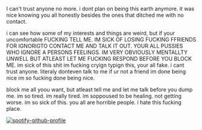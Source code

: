 I can't trust anyone no more. i dont plan on being this earth anymore. it was nice knowing you all honestly besides the ones that ditched me with no contact.
<p>i can see how some of my interests and things are weird, but if your uncomfortable FUCKING TELL ME. IM SICK OF LOSING FUCKING FFRIENDS FOR IGNORIGTO CONTACT ME AND TALK IT OUT. YOUR ALL PUSSIES WHO IGNORE A PERSONS FEELINGS. IM VERY OBVIOUSLY MENTALLTY UNWELL BUT ATLEAST LET ME FUCKING RESPOND BEFORE YOU BLOCK ME. im sick of  this shit im fucking cryign typign this, your all fake. i cant trust anyone. literaly donteven talk to me if ur not a friend im done being nice im so fucking done being nice.</p>
<p>block me all yoou want, but atleast tell me and let me talk before you dump me. im so tired. im really tired. im soppoused to be healing. not getting worse. im so sick of this. you all are horrible people. i hate this fucking place.</p>

[![spotify-github-profile](https://spotify-github-profile.kittinanx.com/api/view?uid=31tleqegpb4lhcogzq6e3rwkleiq&cover_image=true&theme=natemoo-re&show_offline=false&background_color=121212&interchange=false&bar_color=be2727&bar_color_cover=false)](https://github.com/kittinan/spotify-github-profile)

